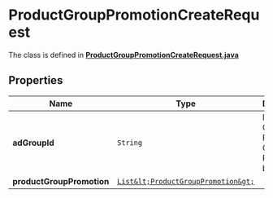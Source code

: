 

# ProductGroupPromotionCreateRequest

The class is defined in **[ProductGroupPromotionCreateRequest.java](../../src/main/java/org/openapitools/model/ProductGroupPromotionCreateRequest.java)**

## Properties

Name | Type | Description | Notes
------------ | ------------- | ------------- | -------------
**adGroupId** | `String` | ID of the Ad Group the Product Group Promotion belongs to. | 
**productGroupPromotion** | [`List&lt;ProductGroupPromotion&gt;`](ProductGroupPromotion.md) |  | 




